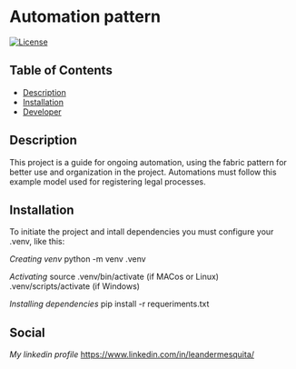 # Automation pattern

[![License](https://img.shields.io/badge/license-MIT-blue.svg)](LICENSE)

## Table of Contents

- [Description](#description)
- [Installation](#installation)
- [Developer](#social)

## Description

This project is a guide for ongoing automation, using the fabric pattern for better use and organization in the project. Automations must follow this example model used for registering legal processes.

## Installation

To initiate the project and intall dependencies you must configure your .venv, like this: 

*Creating venv*
python -m venv .venv

*Activating*
source .venv/bin/activate (if MACos or Linux) .venv/scripts/activate (if Windows)

*Installing dependencies*
pip install -r requeriments.txt

## Social 

*My linkedin profile*
https://www.linkedin.com/in/leandermesquita/